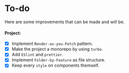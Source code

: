 # To-do

Here are some improvements that can be made and will be.

#### **Project**:

- [x] Implement `Render-as-you-Fetch` pattern.
- [x] Make the project a monorepo by using `turbo`.
- [x] Add `ESlint` and `prettier`.
- [x] Implement `Folder-by-Feature` as file structure.
- [x] Keep every `style` on components themself.
